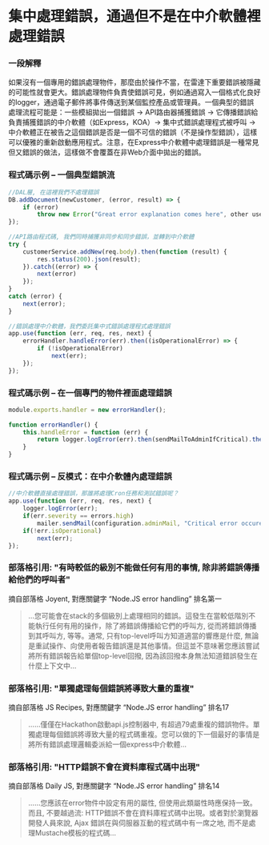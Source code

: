 # 集中處理錯誤，通過但不是在中介軟體裡處理錯誤


### 一段解釋

如果沒有一個專用的錯誤處理物件，那麼由於操作不當，在雷達下重要錯誤被隱藏的可能性就會更大。錯誤處理物件負責使錯誤可見，例如通過寫入一個格式化良好的logger，通過電子郵件將事件傳送到某個監控產品或管理員。一個典型的錯誤處理流程可能是：一些模組拋出一個錯誤 -> API路由器捕獲錯誤 -> 它傳播錯誤給負責捕獲錯誤的中介軟體（如Express，KOA）-> 集中式錯誤處理程式被呼叫 -> 中介軟體正在被告之這個錯誤是否是一個不可信的錯誤（不是操作型錯誤），這樣可以優雅的重新啟動應用程式。注意，在Express中介軟體中處理錯誤是一種常見但又錯誤的做法，這樣做不會覆蓋在非Web介面中拋出的錯誤。



### 程式碼示例 – 一個典型錯誤流

```javascript
//DAL層, 在這裡我們不處理錯誤
DB.addDocument(newCustomer, (error, result) => {
    if (error)
        throw new Error("Great error explanation comes here", other useful parameters)
});
 
//API路由程式碼, 我們同時捕獲非同步和同步錯誤，並轉到中介軟體
try {
    customerService.addNew(req.body).then(function (result) {
        res.status(200).json(result);
    }).catch((error) => {
        next(error)
    });
}
catch (error) {
    next(error);
}
 
//錯誤處理中介軟體，我們委託集中式錯誤處理程式處理錯誤
app.use(function (err, req, res, next) {
    errorHandler.handleError(err).then((isOperationalError) => {
        if (!isOperationalError)
            next(err);
    });
});

```

### 程式碼示例 – 在一個專門的物件裡面處理錯誤

```javascript
module.exports.handler = new errorHandler();
 
function errorHandler() {
    this.handleError = function (err) {
        return logger.logError(err).then(sendMailToAdminIfCritical).then(saveInOpsQueueIfCritical).then(determineIfOperationalError);
    }
}
```

### 程式碼示例 – 反模式：在中介軟體內處理錯誤

```javascript
//中介軟體直接處理錯誤，那誰將處理Cron任務和測試錯誤呢？
app.use(function (err, req, res, next) {
    logger.logError(err);
    if(err.severity == errors.high)
        mailer.sendMail(configuration.adminMail, "Critical error occured", err);
    if(!err.isOperational)
        next(err);
});

```

### 部落格引用: "有時較低的級別不能做任何有用的事情, 除非將錯誤傳播給他們的呼叫者"
 摘自部落格 Joyent, 對應關鍵字 “Node.JS error handling” 排名第一
 
 > …您可能會在stack的多個級別上處理相同的錯誤。這發生在當較低階別不能執行任何有用的操作，除了將錯誤傳播給它們的呼叫方, 從而將錯誤傳播到其呼叫方, 等等。通常, 只有top-level呼叫方知道適當的響應是什麼, 無論是重試操作、向使用者報告錯誤還是其他事情。但這並不意味著您應該嘗試將所有錯誤報告給單個top-level回撥, 因為該回撥本身無法知道錯誤發生在什麼上下文中…

 
### 部落格引用: "單獨處理每個錯誤將導致大量的重複"
 摘自部落格 JS Recipes, 對應關鍵字 “Node.JS error handling” 排名17
 
 > ……僅僅在Hackathon啟動api.js控制器中, 有超過79處重複的錯誤物件。單獨處理每個錯誤將導致大量的程式碼重複。您可以做的下一個最好的事情是將所有錯誤處理邏輯委派給一個express中介軟體…


### 部落格引用: "HTTP錯誤不會在資料庫程式碼中出現"
 摘自部落格 Daily JS, 對應關鍵字 “Node.JS error handling” 排名14
 
 > ……您應該在error物件中設定有用的屬性, 但使用此類屬性時應保持一致。而且, 不要越過流: HTTP錯誤不會在資料庫程式碼中出現。或者對於瀏覽器開發人員來說, Ajax 錯誤在與伺服器互動的程式碼中有一席之地, 而不是處理Mustache模板的程式碼…

